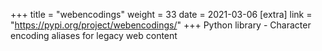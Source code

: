 +++
title = "webencodings"
weight = 33
date = 2021-03-06
[extra]
link = "https://pypi.org/project/webencodings/"
+++
Python library - Character encoding aliases for legacy web content

